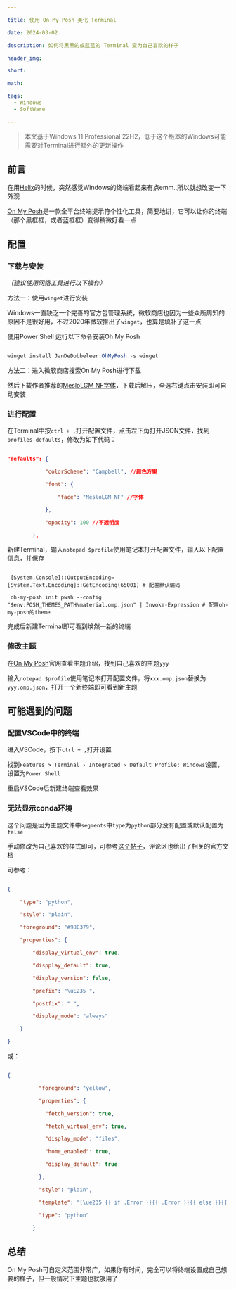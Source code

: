 ```yaml
---

title: 使用 On My Posh 美化 Terminal

date: 2024-03-02

description: 如何将黑黑的或蓝蓝的 Terminal 变为自己喜欢的样子

header_img: 

short: 

math: 

tags:
  - Windows
  - SoftWare

---
```

>本文基于Windows 11 Professional 22H2，低于这个版本的Windows可能需要对Terminal进行额外的更新操作


## 前言

在用[Helix](https://helix-editor.com/)的时候，突然感觉Windows的终端看起来有点emm..所以就想改变一下外观  

[On My Posh](https://ohmyposh.dev/)是一款全平台终端提示符个性化工具，简要地讲，它可以让你的终端（那个黑框框，或者蓝框框）变得稍微好看一点

## 配置

### 下载与安装

*（建议使用网络工具进行以下操作）*  

方法一：使用`winget`进行安装  

Windows一直缺乏一个完善的官方包管理系统，微软商店也因为一些众所周知的原因不是很好用，不过2020年微软推出了`winget`，也算是填补了这一点


使用Power Shell 运行以下命令安装Oh My Posh 

```powershell

winget install JanDeDobbeleer.OhMyPosh -s winget

```

方法二：进入微软商店搜索On My Posh进行下载


然后下载作者推荐的[MesloLGM NF字体](https://github.com/ryanoasis/nerd-fonts/releases/download/v2.1.0/Meslo.zip)，下载后解压，全选右键点击安装即可自动安装

### 进行配置

在Terminal中按`ctrl + ,`打开配置文件，点击左下角打开JSON文件，找到`profiles-defaults`，修改为如下代码：

```JSON

"defaults": {

            "colorScheme": "Campbell", //颜色方案

            "font": {

                "face": "MesloLGM NF" //字体

            },

            "opacity": 100 //不透明度

        },

```

新建Terminal，输入`notepad $profile`使用笔记本打开配置文件，输入以下配置信息，并保存

```text

 [System.Console]::OutputEncoding=[System.Text.Encoding]::GetEncoding(65001) # 配置默认编码

 oh-my-posh init pwsh --config "$env:POSH_THEMES_PATH\material.omp.json" | Invoke-Expression # 配置oh-my-posh的theme

```

完成后新建Terminal即可看到焕然一新的终端

### 修改主题

在[On My Posh](https://ohmyposh.dev/)官网查看主题介绍，找到自己喜欢的主题`yyy`  

输入`notepad $profile`使用笔记本打开配置文件，将`xxx.omp.json`替换为`yyy.omp.json`，打开一个新终端即可看到新主题

## 可能遇到的问题

### 配置VSCode中的终端

进入VSCode，按下`ctrl + ,`打开设置  

找到`Features > Terminal › Integrated › Default Profile: Windows`设置，设置为`Power Shell`  

重启VSCode后新建终端查看效果

### 无法显示conda环境

这个问题是因为主题文件中`segments`中`type`为`python`部分没有配置或默认配置为`false`  

手动修改为自己喜欢的样式即可，可参考[这个帖子](https://stackoverflow.com/questions/75718484/how-can-i-see-conda-env-in-oh-my-posh-theme-in-powershell)，评论区也给出了相关的官方文档  


可参考：

```JSON

{

	"type": "python",

	"style": "plain",

	"foreground": "#98C379",

	"properties": {

		"display_virtual_env": true,

		"dispplay_default": true,

		"display_version": false,

		"prefix": "\uE235 ",

		"postfix": " ",

		"display_mode": "always"

	}

}

```

或：

```JSON

{

          "foreground": "yellow",

          "properties": {

            "fetch_version": true,

            "fetch_virtual_env": true,

            "display_mode": "files",

            "home_enabled": true,

            "display_default": true

          },

          "style": "plain",

          "template": "[\ue235 {{ if .Error }}{{ .Error }}{{ else }}{{ if .Venv }}{{ .Venv }}{{ end }}{{ .Full }}{{ end }}]",

          "type": "python"

        }

```

## 总结

On My Posh可自定义范围非常广，如果你有时间，完全可以将终端设置成自己想要的样子，但一般情况下主题也就够用了